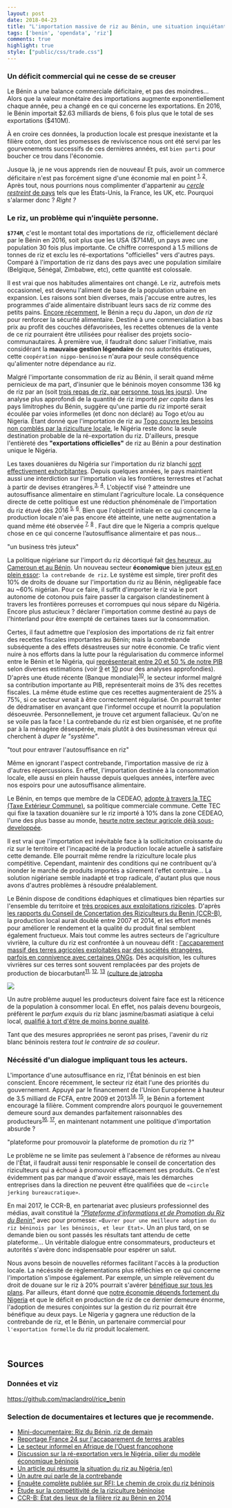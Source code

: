 ```yaml
---
layout: post
date: 2018-04-23
title: "L'importation massive de riz au Bénin, une situation inquiétante"
tags: ['benin', 'opendata', 'riz']
comments: true
highlight: true
style: ["public/css/trade.css"]
---
```


### Un déficit commercial qui ne cesse de se creuser

Le Bénin a une balance commerciale déficitaire, et pas des moindres... Alors que la valeur monétaire des importations augmente exponentiellement chaque année, peu a changé en ce qui concerne les exportations. En 2016, le Bénin importait  \$2.63 milliards de biens, 6 fois plus que le total de ses exportations (\$410M).

<!--more-->
  
<div class="vizdiv" id='tradeplot'></div>

À en croire ces données, la production locale est presque inexistante et la filière coton, dont les promesses de reviviscence nous ont été servi par les gourvenements successifs de ces dernières années, est `bien parti` pour boucher ce trou dans l'économie. 


Jusque là, je ne vous apprends rien de nouveau! Et puis, avoir un commerce déficitaire n'est pas forcément signe d'une économie mal en point <sup>[1](https://www.nytimes.com/2016/12/02/upshot/want-to-rev-up-the-economy-dont-worry-about-the-trade-deficit.html?smid=pl-share&_r=1), [2](https://www.contrepoints.org/2011/03/31/19383-deficit-de-la-balance-commerciale-et-alors)</sup>. Après tout, nous pourrions nous complimenter d'appartenir au [*cercle restreint* de pays](https://tradingeconomics.com/country-list/balance-of-trade) tels que les États-Unis, la France, les UK, etc. Pourquoi s'alarmer donc ? *Right ?*


 
### Le riz, un problème qui n'inquiète personne.

**`$774M`**, c'est le montant total des importations de riz, officiellement déclaré par le Bénin en 2016, soit plus que les USA (\$714M), un pays avec une population 30 fois plus importante. Ce chiffre correspond à 1.5 millions de tonnes de riz et exclu les ré-exportations "officielles" vers d'autres pays. Comparé à l'importation de riz dans des pays avec une population similaire (Belgique, Sénégal, Zimbabwe, etc), cette quantité est colossale. 

<div class="vizdiv" id="trademap"> </div>

Il est vrai que nos habitudes alimentaires ont changé. Le riz, autrefois mets occasionnel, est devenu l'aliment de base de la population urbaine en expansion. Les raisons sont bien diverses, mais j'accuse entre autres, les programmes d'aide alimentaire distribuant leurs sacs de riz comme des petits pains. [Encore récemment](http://ortb.bj/index.php/societe/529-le-japon-fait-don-de-7000-tonnes-de-riz-au-benin), le Bénin a reçu du Japon, un *don de riz* pour renforcer la sécurité alimentaire. Destiné à une commercialiation à bas prix au profit des couches défavorisées, les recettes obtenues de la vente de ce riz pourraient être utilisées pour réaliser des projets socio-communautaires. À première vue, il faudrait donc saluer l'initiative, mais considérant la **mauvaise gestion légendaire** de nos autorités étatiques, cette `coopération nippo-beninoise` n'aura pour seule conséquence qu'alimenter notre dépendance au riz.

<div class="vizdiv" id="geodata"> </div>

Malgré l'importante consommation de riz au Bénin, il serait quand même pernicieux de ma part, d'insunier que le béninois moyen consomme 136 kg de riz par an (soit [trois repas de riz, par personne, tous les jours](https://health.gov/dietaryguidelines/2015/guidelines/appendix-3/)). Une analyse plus approfondi de la quantité de riz importé *per capita* dans les pays limitrophes du Bénin, suggère qu'une partie du riz importé serait écoulée par voies informelles (et donc non déclaré) au Togo et/ou au Nigeria. Étant donné que l'importation de riz au [Togo couvre les besoins non comblés par la riziculture locale](https://riceforafrica.net/downloads/NRDS/Togo_fr.pdf), le Nigéria reste donc la seule destination probable de la ré-exportation du riz. D'ailleurs, presque l'entièreté des **"exportations officielles"** de riz au Bénin a pour destination unique le Nigéria. 

<div class="vizdiv" id="riceimport"> </div>

Les taxes douanières du Nigéria sur l'importation du riz blanchi [sont effectivement exhorbitantes](https://www.unifiedjournals.org/ujafs/pdf/2016/jane.pdf). Depuis quelques années, le pays maintient aussi une interdiction sur l'importation via les frontières terrestres et l'achat à partir de devises étrangères.<sup>[3](https://www.export.gov/article?id=Nigeria-Prohibited-and-Restricted-Imports), [4](https://www.premiumtimesng.com/news/headlines/254114-nigeria-ban-rice-importation-year-buhari.html)</sup>. L'objectif visé ? atteindre une autosuffisance alimentaire en stimulant l'agriculture locale. La conséquence directe de cette politique est une réduction phénoménale de l'importation du riz étuvé dès 2016 <sup>[5](https://newtelegraphonline.com/2018/01/2017-rice-import-thailand-drops-23192mt/), [6](https://guardian.ng/news/nigerias-rice-importation-drops-to-20000mt/)</sup>. Bien que l'objectif initiale en ce qui concerne la production locale n'aie pas encore été atteinte, une nette augmentation a quand même été observée <sup>[7](http://www.punchng.com/rice-production-in-nigeria-increases-to-5-8m-tonnes-in-2017-rifan/), [8](https://www.thisdaylive.com/index.php/2017/12/13/cbn-local-rice-production-records-70-increase/) </sup>. Faut dire que le Nigeria a compris quelque chose en ce qui concerne l’autosuffisance alimentaire et pas nous...

<div class="midtitle">"un business très juteux"</div>

La politique nigériane sur l'import du riz décortiqué fait [des heureux, au Cameroun et au Bénin](https://www.agenceecofin.com/riz/0304-18937-la-taxe-de-110-sur-les-importations-de-riz-fait-la-fortune-des-contrebandiers-beninois-et-camerounais). Un nouveau secteur **économique** bien juteux [est en plein essor](https://www.bloomberg.com/news/articles/2018-03-21/smugglers-run-riot-as-nigeria-tries-to-keep-foreign-rice-at-bay): `la contrebande de riz`. Le système est simple, tirer profit des 10% de droits de douane sur l'importation du riz au Bénin, négligeable face au ~60% nigérian. Pour ce faire, il suffit d'importer le riz via le port  autonome de cotonou puis faire passer la cargaison clandestinement à travers les frontières porreuses et corrompues qui nous sépare du Nigéria. Encore plus astucieux ? déclarer l'importation comme destiné au pays de l'hinterland pour être exempté de certaines taxes sur la consommation.

Certes, il faut admettre que l'explosion des importations de riz fait entrer des recettes fiscales importantes au Bénin; mais la contrebande subséquente a des effets désastreuses sur notre économie. Ce trafic vient nuire à nos efforts dans la lutte pour la régularisation du commerce informel entre le Bénin et le Nigéria, qui [représenterait entre 20 et 50 % de notre PIB](http://www.jeuneafrique.com/mag/519337/economie/grand-format-benin-une-economie-fortement-dependante-du-geant-nigerian/) selon diverses estimations (voir  [9](http://horizon.documentation.ird.fr/exl-doc/pleins_textes/pleins_textes_7/autrepart/010014755.pdf) et [10](https://openknowledge.worldbank.org/bitstream/handle/10986/9364/9782744076602.pdf) pour des analyses approfondies). D'après une étude récente (Banque mondiale)<sup>[10](https://openknowledge.worldbank.org/bitstream/handle/10986/9364/9782744076602.pdf)</sup>, le secteur informel malgré sa contribution importante au PIB, représenterait moins de 3% des recettes fiscales. La même étude estime que ces recettes augmenteraient de 25% à 75%, si ce secteur venait à être correctement régularisé. On pourrait tenter de dédramatiser en avançant que l'informel occupe et nourrit la population désoeuvrée. Personnellement, je trouve cet argument fallacieux. Qu'on ne se voile pas la face ! La contrebande du riz est bien organisée, et ne profite par à la ménagère désespérée, mais plutôt à des businessman véreux qui cherchent à *duper le "système"*.

<div class="midtitle">"tout pour entraver l'autosuffisance en riz"</div>

Même en ignorant l'aspect contrebande, l'importation massive de riz à d'autres répercussions. En effet, l'importation destinée à la consommation locale, elle aussi en plein hausse depuis quelques années, interfère avec nos espoirs pour une autosuffisance alimentaire. 

Le Bénin, en temps que membre de la CEDEAO, [adopte à travers la TEC (Taxe Extérieur Commune)](http://douanes-benin.net/index.php/2017/09/26/tec-cedeao-sh-2017/), sa politique commerciale commune. Cette TEC qui fixe la taxation douanière sur le riz importé à 10% dans la zone CEDEAO, l'une des plus basse au monde, [heurte notre secteur agricole déjà sous-developpée](https://www.agenceecofin.com/riz/1007-21466-cedeao-la-taxe-de-10-sur-le-riz-importe-ne-protegera-pas-la-production-locale).

Il est vrai que l'importation est inévitable face à la sollicitation croissante du riz sur le territoire et l'incapacité de la production locale actuelle à satisfaire cette demande. Elle pourrait même rendre la riziculture locale plus compétitive. Cependant, maintenir des conditions qui ne contribuent qu'à inonder le marché de produits importés a sûrement l'effet contraire... La solution nigériane semble inadapté et trop radicale, d'autant plus que nous avons d'autres problèmes à résoudre préalablement.

<div class="vizdiv" id="ricebenin"> </div>

Le Bénin dispose de conditions édaphiques et climatiques bien réparties sur l'ensemble du territoire et [très propices aux exploitations rizicoles](http://www.inter-reseaux.org/IMG/pdf/Rapport_Final_Etat_des_Lieux_Riz_1_.pdf). D'après [les rapports du Conseil de Concertation des Riziculteurs du Benin (CCR-B)](http://www.inter-reseaux.org/IMG/pdf/Rapport_Final_Etat_des_Lieux_Riz_1_.pdf), la production local aurait doublé entre 2007 et 2014, et les effort menés pour améliorer le rendement et la qualité du produit final semblent également fructueux. Mais tout comme les autres secteurs de l'agriculture vivrière, la culture du riz est confrontée à un nouveau défit : [l'accaparement massif des terres agricoles exploitables par des sociétés étrangères, parfois en connivence avec certaines ONGs](https://www.pambazuka.org/fr/governance/des-paysans-béninois-disent-non-à-l’accaparement-des-terres).  Dès acquisition, les cultures vivrières sur ces terres sont souvent remplacées par des projets de production de biocarbutant<sup>[11](http://www.fondation-farm.org/zoe/doc/foncier_benin.pdf), [12](https://dumas.ccsd.cnrs.fr/dumas-00948184/document), [13](http://terres.redtac.org/IMG/pdf/revue_de_la_litterature_finale_-_version_i_-_pre-atelier-2.pdf)</sup> ([culture de jatropha](https://www.wsj.com/articles/SB118788662080906716?mod=googlenews_wsj)


<img class="img-center" src="https://i.imgflip.com/28qlfp.jpg"/>

Un autre problème auquel les producteurs doivent faire face est la réticence de la population à consommer local. En effet, nos palais devenu bourgeois, préfèrent le *parfum exquis* du riz blanc jasmine/basmati asiatique à celui local, [qualifié à tort d'être de moins bonne qualité](https://youtu.be/OYKQMIrOf-Q?t=1m54s). 

Tant que des mesures appropriées ne seront pas prises, l'avenir du riz blanc béninois restera *tout le contraire de sa couleur*.


### Nécéssité d'un dialogue impliquant tous les acteurs. 

L'importance d'une autosuffisance en riz, l'État béninois en est bien conscient. Encore récemment, le secteur riz était l'une des priorités du gouvernement. Appuyé par le financement de l'Union Européenne à hauteur de 3.5 milliard de FCFA, entre 2009 et 2013<sup>[14](http://www.cantool.net/download/250/pafiriz.pdf), [15](http://www.rfi.fr/afrique/20170210-tres-chemin-croix-riz-beninois-local-importations-delice-nigeria)</sup>, le Bénin a fortement encouragé la filière. Comment comprendre alors pourquoi le gouvernement demeure sourd aux demandes parfaitement raisonnables des producteurs<sup>[16](http://www.rfi.fr/afrique/20170210-tres-chemin-croix-riz-beninois-local-importations-delice-nigeria), [17](https://westafrica.rikolto.org/en/node/1317)</sup>, en maintenant notamment une politique d'importation absurde ? 

<div class="midtitle">"plateforme pour promouvoir la plateforme de promotion du riz ?"</div>

Le problème ne se limite pas seulement à l'absence de réformes au niveau de l'État, il faudrait aussi tenir responsable le conseil de concertation des riziculteurs qui a échoué à promouvoir efficacement ses produits. Ce n'est évidemment pas par manque d'avoir essayé, mais les démarches entreprises dans la direction ne peuvent être qualifiées que de `«circle jerking bureaucratique»`. 

En mai 2017, le CCR-B, en partenariat avec plusieurs professionnel des médias, avait constitué la [*"Plateforme d'informations et de Promotion du Riz du Benin"*](https://matinlibre.com/index.php/societe/item/11379-promotion-de-la-consommation-du-riz-made-in-benin-la-plateforme-des-professionnels-des-medias-constituee) avec pour promesse: `«Œuvrer pour une meilleure adoption du riz béninois par les béninois, et leur Etat»`. Un an plus tard, on se demande bien ou sont passés les résultats tant attendu de cette plateforme... Un véritable dialogue entre consommateurs, producteurs et autorités s'avère donc indispensable pour espérer un salut.

Nous avons besoin de nouvelles réformes facilitant l'accès à la production locale. La nécéssité de règlementations plus réfléchies en ce qui concerne l'importation s'impose également. Par exemple, un simple relèvement du droit de douane sur le riz à 20% pourrait s'avérer [bénéfique sur tous les plans](http://www.ecoasso.org/articles/Agossadou_et_al.pdf). 
Par ailleurs, étant donné que [notre économie dépends fortement du Nigeria](https://www.reuters.com/article/us-nigeria-benin-smuggling/nigeria-recession-deals-blow-to-smuggling-hub-benin-idUSKBN17125X) et que le déficit en production de riz de ce dernier demeure énorme, l'adoption de mesures conjointes sur la gestion du riz pourrait être bénéfique au deux pays. Le Nigeria y gagnera une réduction de la contrebande de riz, et le Bénin, un partenaire commercial pour `l'exportation formelle` du riz produit localement. 


<br>

## Sources

### Données et viz

https://github.com/maclandrol/rice_benin

### Selection de documentaires et lectures que je recommende.

- [Mini-documentaire: Riz du Bénin, riz de demain](https://www.youtube.com/watch?v=zCNCoCh8FjQ)
- [Reportage France 24 sur l'accaparement de terres arables](https://www.youtube.com/watch?v=GxFTGq94dXs)
- [Le secteur informel en Afrique de l'Ouest francophone](https://openknowledge.worldbank.org/bitstream/handle/10986/9364/9782744076602.pdf)
- [Discussion sur la ré-exportation vers le Nigéria, pilier du modèle économique béninois](http://horizon.documentation.ird.fr/exl-doc/pleins_textes/pleins_textes_7/autrepart/010014755.pdf)
- [Un article qui résume la situation du riz au Nigéria (en)](https://www.pmnewsnigeria.com/2018/03/13/the-rice-war-how-asian-rice-importers-sabotage-nigerias-rice-policy/)
- [Un autre qui parle de la contrebande](https://www.bloomberg.com/news/articles/2018-03-21/smugglers-run-riot-as-nigeria-tries-to-keep-foreign-rice-at-bay)
- [Enquête complète publiée sur RFI: Le chemin de croix du riz béninois](http://www.rfi.fr/afrique/20170210-tres-chemin-croix-riz-beninois-local-importations-delice-nigeria)
- [Étude sur la compétitivité de la riziculture béninoise](http://www.hubrural.org/IMG/pdf/etude_competitivite_riziculture_beninoise.pdf)
- [CCR-B: État des lieux de la filière riz au Bénin en 2014](http://www.inter-reseaux.org/IMG/pdf/Rapport_Final_Etat_des_Lieux_Riz_1_.pdf)



<script src="/public/assets/data/trade.js" type="text/javascript" charset="utf-8" ></script>
<script src='//d3plus.org/js/d3.js' type='text/javascript'></script>
<script src='//d3plus.org/js/topojson.js' type='text/javascript'></script>
<script src='//d3plus.org/js/d3plus.js' type='text/javascript'></script>
        
<script>
(function(){

	var mapcolor = d3.scale.ordinal()
    .domain([1, 95])
    .range(["#f0a40f", "#d20aee", "#5bbfe9", "#3bcd4d", "#ef1b64", "#a37060", "#5e70ed", "#e93903", "#86c194", "#ee97d6", "#798217", "#dd2ab1", "#777a9b", "#bc651f", "#d6ad6a", "#aaacff", "#258987", "#a2bf32", "#129031", "#c95189", "#c3afaa", "#b256c4", "#d54e4f", "#f59d81", "#1582c3", "#966bb0", "#847d4b", "#2ec7be", "#288c5e", "#7dc567", "#965bed", "#aeba68", "#fd95ac", "#88bdbf", "#9d761b", "#cdb301", "#33ca93", "#e8228a", "#777e73", "#a86988", "#c6a9d5", "#f4163d", "#fc9c54", "#6ec92f", "#247ed8", "#f88deb", "#d94c23", "#c35c62", "#bdb47f", "#68baff", "#dea696", "#7075c4", "#c7b351", "#59884a", "#95b7d4", "#dd3e76", "#d0a2ea", "#b949d9", "#d3419d", "#ddac37", "#b7664d", "#b25f9c", "#aa6f37", "#69835f", "#3a859b", "#a0b2ea", "#49c3d4", "#4b8b13", "#9065d8", "#c95b39", "#e39fc0", "#e63a3c", "#9e63c4", "#48cd2e", "#ff9b3b", "#f61209", "#9dbf4f", "#cb33d9", "#67c94d", "#2b79ec", "#eba553", "#5f8473", "#95bcaa", "#ae6875", "#897d35", "#ec1e77", "#d1ad80", "#608733", "#cc44b1", "#8b7874", "#e13c63", "#73c57d", "#967188", "#aeb6aa", "#96774c", "#52c6a9", "#bab0bf", "#5d809b", "#a8bb7f", "#687baf", "#8174af", "#b36761", "#7f7e5f", "#e8a56a", "#70834a", "#8db3ff", "#cb5a21", "#a3b6bf", "#ce5076", "#c3b469", "#e598eb", "#eb9eab", "#5877d8", "#5cc966", "#c3539d", "#daac52", "#b7b934", "#c65b4e", "#f19e96", "#517cc3", "#f99c6b", "#896dc4", "#a961b0", "#e43b50", "#cab335", "#d8a7ab", "#4781af", "#f696c1", "#afb1d5", "#ac4ded", "#d93f89", "#8d729c", "#d0a8c0"]);

	var viz_d3viz_87 = d3plus.viz()
	    .container('#tradeplot')
	    .type('line')
	    .color('Trade Flow')
		.text('Trade Flow')
		.legend({'font': {'size': 12},'data': false,'size': [20,50]})
		.y({'grid': false,'value': 'Trade Value (US$)'})
		.x({'ticks': {'labels': [1998,2000,2002,2004,2006,2008,2010,2012,2014,2016]},'grid': false,'value': 'Year'})
		.id('Trade Flow')
	    .data(trade_data)
	    .title({'value':"Importations et Exportations déclarée par le Bénin entre 1998 et 2016", 'sub': "Source: ONU/Comtrade"})
	    .draw();

    var viz_d3viz_94 = d3plus.viz()
        .container('#trademap')
        .data(import_dt_2016)
        .type("tree_map")
        .id(['L1','L2'])
        .size('Trade Value (US$)')
		.title({"value":"Biens et services importés en 2016 par le Bénin", 'sub': "Source: ONU/Comtrade"})
        .legend(false)
        .color({
	      "scale": mapcolor,
	      "value": "L1"
	    })
        .tooltip({'children': false})
        .depth(0)
		.footer({'value': '35.7 % des importations proviennent de la Thaïlande, l\'Inde et la Chine, essentiellement en raison de l\'importation abondant de riz.', 'padding': 20, 'font': {'familly': '"Helvetica Neue", Lato, Arial, sans-serif;', 'size':12}})
		.draw();


	viz_d3viz_94.format({
	      "text": function(text, params) {
	        
	        if (text === "Trade Value (US$)") {
	          return "Trade Value";
	        }
	        else {
	          return d3plus.string.title(text, params);
	        }
	        
	      },
	      "number": function(number, params) {
	        
	        var formatted = d3plus.number.format(number, params);
	        
	        if (params.key === "Trade Value (US$)") {
	          return "$" + formatted + " USD";
	        }
	        else {
	          return formatted;
	        }
	     }})
        .ui([
        	{
        	"method" : function(value){
        		if (value == 'Import'){
					viz_d3viz_94.data(import_dt_2016)
					.title({"value":"Biens et services importés en 2016 par le Bénin", 'sub': "Source: ONU/Comtrade"})
					.footer({'value': '35.7 % des importations proviennent de la Thaïlande, l\'Inde et la Chine, essentiellement en raison de l\'importation abondante de riz.', 'padding': 20, 'font': {'familly': '"Helvetica Neue", Lato, Arial, sans-serif;', 'size':12}});
        		}
        		else{
					viz_d3viz_94.data(export_dt_2016)
					.title({"value":"Biens et services exportés en 2016 par le Bénin",  'sub': "Source: ONU/Comtrade"})
					.footer({'value': '59,2 % des recettes d’exportations proviennent du coton brut et de l\'anacarde, principalement destinés à des pays de l\'Asie (Inde, Malaisie, Bangladesh, Chine)', 'padding': 20, 'font': {'familly': '"Helvetica Neue", Lato, Arial, sans-serif;', 'size':12}});

        		}
        		viz_d3viz_94.draw();
			},
        	"label": "Échanges",
        	"type": "toggle",
        	"font":{"size":15, "weight": 400},
        	"value"  : ["Import", "Export"]
      	}
	    ]);



    var viz_d3viz_2 = d3plus.viz()
        .container('#geodata')
        .data(geo_data)
        .type("geo_map")
        .coords({'value': '/public/assets/data/countries.json', 'projection':'equirectangular', 'threshold': 0.2})
        .id('Country')
        .color({'heatmap':['#f0f9e8','#ccebc5','#a8ddb5','#7bccc4','#4eb3d3','#2b8cbe','#08589e'], 'value':'Riz importé ($US)'})
        .text('Pays')
        .tooltip(['Pays','Population','Riz importé ($US)','Quantité (kg)'])
        .footer({'value': 'Le Bénin importe bien plus de riz "per capita" que la plupart des autres pays. La carte montre, à titre comparatif le montant total des importations de certains pays,. Les pays de l\'Asie (souvent producteurs de riz) sont exclus', 'padding': 20, 'font': {'familly': '"Helvetica Neue", Lato, Arial, sans-serif;', 'size':12}})
        .draw(); 


    var viz_rice_import = d3plus.viz()
        .container('#riceimport')
        .type('bar')
        .color('Reporter')
		.text('Reporter')
		.tooltip(['Trade Value (US$)','Netweight (kg)'])
		.legend({'font': {'size': 12},'data': false,'size': [20,40]})
		.y({'grid': false, 'value':'Trade Value (US$)'})
		.x({'grid': false, 'value':'Year'})
		.id('Reporter')
		.title({"value":'Importation de riz au Bénin, Togo et Nigeria', 'sub': "Source: ONU/Comtrade"})
        .data(rice_import)
        .footer({'value': 'L\'importation du riz au Togo reste constante tandis qu\'au Bénin, elle est en pleine croissance et connait des pics à chaque fois qu\'un déclin est observé au Nigéria. Les importations du Nigéria en 2015 sont manquantes', 'padding': 20, 'font': {'familly': '"Helvetica Neue", Lato, Arial, sans-serif;', 'size':12}})
        .draw();

     var viz_ricebenin = d3plus.viz()
        .container('#ricebenin')
        .type('line')
        .color({'value':'Attribute_Description', 'scale':['#f77f6c', '#736ad8','#2DC48A']})
		.text('Attribute_Description')
		.legend({'font': {'size': 12},'data': false})		
		.y({'value': 'Total en tonne', 'grid':false})
		.x({'grid': false,'value': 'Année'})
		.id('Attribute_Description')
		.title({"value":"Quantité de riz produit, importé et nécessaire au Bénin","sub":"Source: USDA/ CCR-B/ INSAE"})
        .footer({'value': 'Les importations de riz comblent largement le déficit engendré par la production insuffisante. Notez qu\'il s\'agit d\'une estimation très conservative des besoins, basée sur une consommation annuelle de 35 kg/an/habitant et sur des données historiques du CCR-B (voir code). Les importations ne concernent que celles destinées à la consommation locale (corrigé pour tenir compte des exportations', 'padding': 20, 'font': {'familly': '"Helvetica Neue", Lato, Arial, sans-serif;', 'size':12}})
		.data(benin_rice)

	viz_ricebenin.format({
	      "text": function(text, params) {
	        
	        if (text === "Total en tonne") {
	          return "Quantité (en tonne)";
	        }
	        else {
	          return text;
	        }
	        
	      },
	      "number": function(number, params) {
	        
	        var formatted = d3plus.number.format(number, params);
	        
	        if (params.key === "Total en tonne") {
	        	return formatted;
	        }
	        else {
	          return number;
	        }
	     }})
        .draw();

})();


</script>

